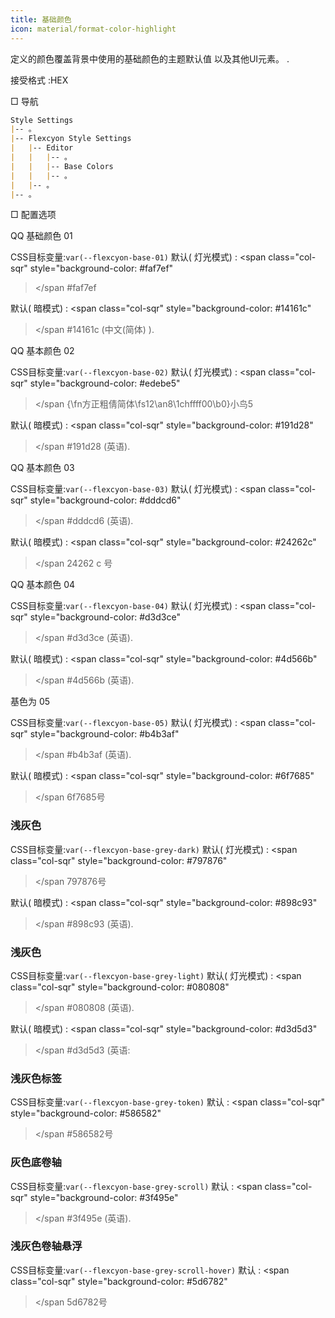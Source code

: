 ```yaml
---
title: 基础颜色
icon: material/format-color-highlight
---
```


定义的颜色覆盖背景中使用的基础颜色的主题默认值
以及其他UI元素。
.

接受格式 :HEX

□ 导航

```md
Style Settings
|-- 。
|-- Flexcyon Style Settings
|   |-- Editor
|   |   |-- 。
|   |   |-- Base Colors
|   |   |-- 。
|   |-- 。
|-- 。
```

□ 配置选项

QQ 基础颜色 01

CSS目标变量:`var(--flexcyon-base-01)`
默认( 灯光模式) :
<span class="col-sqr" style="background-color: #faf7ef"
></span
>#faf7ef

默认( 暗模式) :
<span class="col-sqr" style="background-color: #14161c"
></span
>#14161c (中文(简体) ).

QQ 基本颜色 02

CSS目标变量:`var(--flexcyon-base-02)`
默认( 灯光模式) :
<span class="col-sqr" style="background-color: #edebe5"
></span
>{\fn方正粗倩简体\fs12\an8\1chffff00\b0}小鸟5

默认( 暗模式) :
<span class="col-sqr" style="background-color: #191d28"
></span
>#191d28 (英语).

QQ 基本颜色 03

CSS目标变量:`var(--flexcyon-base-03)`
默认( 灯光模式) :
<span class="col-sqr" style="background-color: #dddcd6"
></span
>#dddcd6 (英语).

默认( 暗模式) :
<span class="col-sqr" style="background-color: #24262c"
></span
>24262 c 号

QQ 基本颜色 04

CSS目标变量:`var(--flexcyon-base-04)`
默认( 灯光模式) :
<span class="col-sqr" style="background-color: #d3d3ce"
></span
>#d3d3ce (英语).

默认( 暗模式) :
<span class="col-sqr" style="background-color: #4d566b"
></span
>#4d566b (英语).

基色为 05

CSS目标变量:`var(--flexcyon-base-05)`
默认( 灯光模式) :
<span class="col-sqr" style="background-color: #b4b3af"
></span
>#b4b3af (英语).

默认( 暗模式) :
<span class="col-sqr" style="background-color: #6f7685"
></span
>6f7685号

### 浅灰色

CSS目标变量:`var(--flexcyon-base-grey-dark)`
默认( 灯光模式) :
<span class="col-sqr" style="background-color: #797876"
></span
>797876号

默认( 暗模式) :
<span class="col-sqr" style="background-color: #898c93"
></span
>#898c93 (英语).

### 浅灰色

CSS目标变量:`var(--flexcyon-base-grey-light)`
默认( 灯光模式) :
<span class="col-sqr" style="background-color: #080808"
></span
>#080808 (英语).

默认( 暗模式) :
<span class="col-sqr" style="background-color: #d3d5d3"
></span
>#d3d5d3 (英语:

### 浅灰色标签

CSS目标变量:`var(--flexcyon-base-grey-token)`
默认 :
<span class="col-sqr" style="background-color: #586582"
></span
>#586582号

### 灰色底卷轴

CSS目标变量:`var(--flexcyon-base-grey-scroll)`
默认 :
<span class="col-sqr" style="background-color: #3f495e"
></span
>#3f495e (英语).

### 浅灰色卷轴悬浮

CSS目标变量:`var(--flexcyon-base-grey-scroll-hover)`
默认 :
<span class="col-sqr" style="background-color: #5d6782"
></span
>5d6782号

